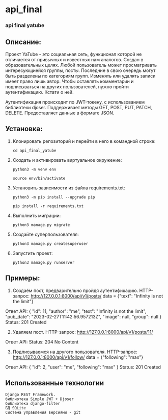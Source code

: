 # api_final
### api final yatube

## Описание:
Проект YaTube - это социальная сеть, функционал которой не отличается от привычных и известных нам аналогов. Создан в образовательных целях.
Любой пользователь может просматривать интересующиейся группы, посты. Последние в свою очередь могут быть разделены по категориям групп. Изменять или удалять записи имеет право лишь автор. Чтобы оставлять комментарии и подписываться на других пользователей, нужно пройти аутентификацию. Кстати о ней.

Аутентификация происходит по JWT-токену, с использованием библиотеки djoser. Поддерживает методы GET, POST, PUT, PATCH, DELETE. Предоставляет данные в формате JSON.

## Установка:
1. Клонировать репозиторий и перейти в него в командной строке:
    ```
    cd api_final_yatube
    ```
2. Cоздать и активировать виртуальное окружение:
    ```
    python3 -m venv env 
    ```
    ```
    source env/bin/activate
    ```
3. Установить зависимости из файла requirements.txt:
    ```
    python3 -m pip install --upgrade pip
    ```
    ```
    pip install -r requirements.txt
    ```
4. Выполнить миграции:
    ```
    python3 manage.py migrate
    ```
5. Создайте суперпользователя:
    ```
    python3 manage.py createsuperuser
    ```
6. Запустить проект:
    ```
    python3 manage.py runserver
    ```

## Примеры:
1. Создаём пост, предварительно пройдя аутентификацию.
    HTTP-запрос: http://127.0.0.1:8000/api/v1/posts/
    data = {"text": "Infinity is not the limit"}

Ответ API:
{
    "id": 11,
    "author": "me",
    "text": "Infinity is not the limit",
    "pub_date": "2023-02-27T11:42:56.957213Z",
    "image": null,
    "group": null
}
    Status: 201 Created

2. Удаляем пост.
    HTTP-запрос: http://127.0.0.1:8000/api/v1/posts/11/

Ответ API:
    Status: 204 No Content

3. Подписываемся на другого пользователя.
    HTTP-запрос: http://127.0.0.1:8000/api/v1/follow/
    data = {"following": "max"}

Ответ API:
{
    "id": 2,
    "user": "me",
    "following": "max"
}
    Status: 201 Created

## Использованные технологии
```
Django REST Framework.
библиотека Simple JWT + Djoser
библиотека django-filter 
БД SQLite
Система управления версиями - git
```
    

    


 
